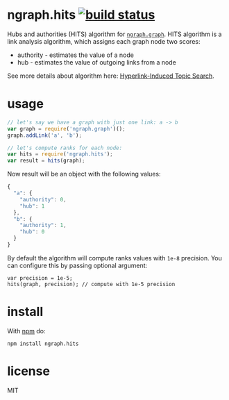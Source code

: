 # ngraph.hits [![build status](https://secure.travis-ci.org/anvaka/ngraph.hits.png)](http://travis-ci.org/anvaka/ngraph.hits)

Hubs and authorities (HITS) algorithm for [`ngraph.graph`](https://github.com/anvaka/ngraph.graph).
HITS algorithm is a link analysis algorithm, which assigns each graph node two
scores:

* authority - estimates the value of a node
* hub - estimates the value of outgoing links from a node

See more details about algorithm here: [Hyperlink-Induced Topic Search](https://en.wikipedia.org/wiki/HITS_algorithm).

# usage

``` js
// let's say we have a graph with just one link: a -> b
var graph = require('ngraph.graph')();
graph.addLink('a', 'b');

// let's compute ranks for each node:
var hits = require('ngraph.hits');
var result = hits(graph);
```

Now result will be an object with the following values:

``` js
{
  "a": {
    "authority": 0,
    "hub": 1
  },
  "b": {
    "authority": 1,
    "hub": 0
  }
}
```

By default the algorithm will compute ranks values with `1e-8` precision. You
can configure this by passing optional argument:

```
var precision = 1e-5;
hits(graph, precision); // compute with 1e-5 precision
```

# install

With [npm](https://npmjs.org) do:

```
npm install ngraph.hits
```

# license

MIT
